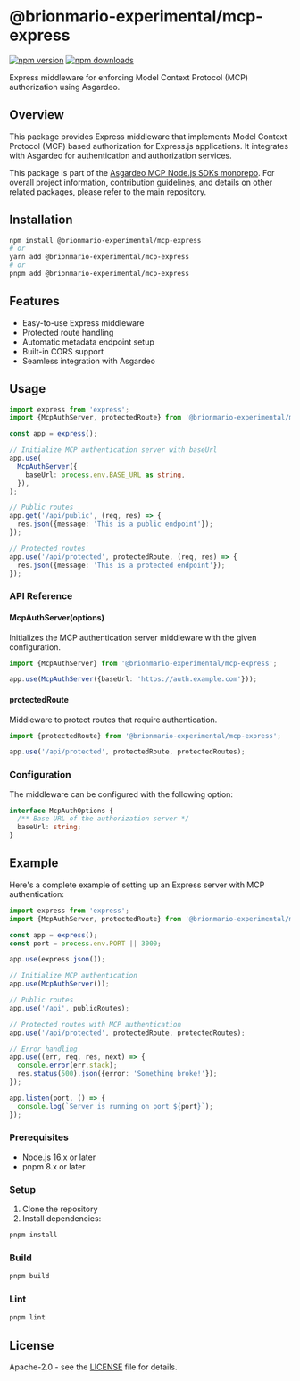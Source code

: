 # @brionmario-experimental/mcp-express

[![npm version](https://img.shields.io/npm/v/@brionmario-experimental/mcp-express.svg?style=flat-square)](https://www.npmjs.com/package/@brionmario-experimental/mcp-express)
[![npm downloads](https://img.shields.io/npm/dm/@brionmario-experimental/mcp-express.svg?style=flat-square)](https://www.npmjs.com/package/@brionmario-experimental/mcp-express)

Express middleware for enforcing Model Context Protocol (MCP) authorization using Asgardeo.

## Overview

This package provides Express middleware that implements Model Context Protocol (MCP) based authorization for Express.js
applications. It integrates with Asgardeo for authentication and authorization services.

This package is part of the
[Asgardeo MCP Node.js SDKs monorepo](https://github.com/brionmario/asgardeo-mcp-node#readme). For overall project
information, contribution guidelines, and details on other related packages, please refer to the main repository.

## Installation

```bash
npm install @brionmario-experimental/mcp-express
# or
yarn add @brionmario-experimental/mcp-express
# or
pnpm add @brionmario-experimental/mcp-express
```

## Features

- Easy-to-use Express middleware
- Protected route handling
- Automatic metadata endpoint setup
- Built-in CORS support
- Seamless integration with Asgardeo

## Usage

```typescript
import express from 'express';
import {McpAuthServer, protectedRoute} from '@brionmario-experimental/mcp-express';

const app = express();

// Initialize MCP authentication server with baseUrl
app.use(
  McpAuthServer({
    baseUrl: process.env.BASE_URL as string,
  }),
);

// Public routes
app.get('/api/public', (req, res) => {
  res.json({message: 'This is a public endpoint'});
});

// Protected routes
app.use('/api/protected', protectedRoute, (req, res) => {
  res.json({message: 'This is a protected endpoint'});
});
```

### API Reference

#### McpAuthServer(options)

Initializes the MCP authentication server middleware with the given configuration.

```typescript
import {McpAuthServer} from '@brionmario-experimental/mcp-express';

app.use(McpAuthServer({baseUrl: 'https://auth.example.com'}));
```

#### protectedRoute

Middleware to protect routes that require authentication.

```typescript
import {protectedRoute} from '@brionmario-experimental/mcp-express';

app.use('/api/protected', protectedRoute, protectedRoutes);
```

### Configuration

The middleware can be configured with the following option:

```typescript
interface McpAuthOptions {
  /** Base URL of the authorization server */
  baseUrl: string;
}
```

## Example

Here's a complete example of setting up an Express server with MCP authentication:

```typescript
import express from 'express';
import {McpAuthServer, protectedRoute} from '@brionmario-experimental/mcp-express';

const app = express();
const port = process.env.PORT || 3000;

app.use(express.json());

// Initialize MCP authentication
app.use(McpAuthServer());

// Public routes
app.use('/api', publicRoutes);

// Protected routes with MCP authentication
app.use('/api/protected', protectedRoute, protectedRoutes);

// Error handling
app.use((err, req, res, next) => {
  console.error(err.stack);
  res.status(500).json({error: 'Something broke!'});
});

app.listen(port, () => {
  console.log(`Server is running on port ${port}`);
});
```

### Prerequisites

- Node.js 16.x or later
- pnpm 8.x or later

### Setup

1. Clone the repository
2. Install dependencies:

```bash
pnpm install
```

### Build

```bash
pnpm build
```

### Lint

```bash
pnpm lint
```

## License

Apache-2.0 - see the [LICENSE](LICENSE) file for details.
